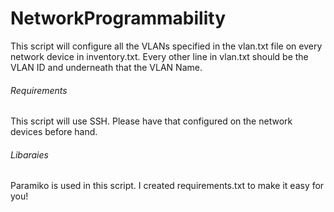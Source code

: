 # NetworkProgrammability

This script will configure all the VLANs specified in
the vlan.txt file on every network device in inventory.txt.
Every other line in vlan.txt should be the VLAN ID and
underneath that the VLAN Name.

###### Requirements
This script will use SSH. Please have that configured
on the network devices before hand.
###### Libaraies
Paramiko is used in this script. I created requirements.txt to make it easy for you!

